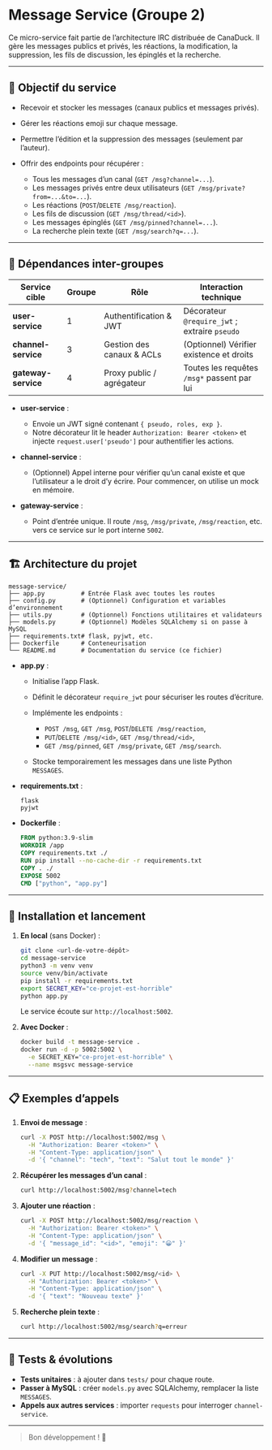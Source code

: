 # Message Service (Groupe 2)

Ce micro-service fait partie de l’architecture IRC distribuée de CanaDuck. Il gère
les messages publics et privés, les réactions, la modification, la suppression,
les fils de discussion, les épinglés et la recherche.

---

## 🎯 Objectif du service

* Recevoir et stocker les messages (canaux publics et messages privés).
* Gérer les réactions emoji sur chaque message.
* Permettre l’édition et la suppression des messages (seulement par l’auteur).
* Offrir des endpoints pour récupérer :

  * Tous les messages d’un canal (`GET /msg?channel=...`).
  * Les messages privés entre deux utilisateurs (`GET /msg/private?from=...&to=...`).
  * Les réactions (`POST`/`DELETE /msg/reaction`).
  * Les fils de discussion (`GET /msg/thread/<id>`).
  * Les messages épinglés (`GET /msg/pinned?channel=...`).
  * La recherche plein texte (`GET /msg/search?q=...`).

---

## 🔗 Dépendances inter-groupes

| Service cible       | Groupe | Rôle                      | Interaction technique                         |
| ------------------- | ------ | ------------------------- | --------------------------------------------- |
| **user-service**    | 1      | Authentification & JWT    | Décorateur `@require_jwt` ; extraire `pseudo` |
| **channel-service** | 3      | Gestion des canaux & ACLs | (Optionnel) Vérifier existence et droits      |
| **gateway-service** | 4      | Proxy public / agrégateur | Toutes les requêtes `/msg*` passent par lui   |

* **user-service** :

  * Envoie un JWT signé contenant `{ pseudo, roles, exp }`.
  * Notre décorateur lit le header `Authorization: Bearer <token>` et injecte
    `request.user['pseudo']` pour authentifier les actions.

* **channel-service** :

  * (Optionnel) Appel interne pour vérifier qu’un canal existe et que l’utilisateur
    a le droit d’y écrire. Pour commencer, on utilise un mock en mémoire.

* **gateway-service** :

  * Point d’entrée unique. Il route `/msg`, `/msg/private`, `/msg/reaction`,
    etc. vers ce service sur le port interne `5002`.

---

## 🏗️ Architecture du projet

```text
message-service/
├── app.py          # Entrée Flask avec toutes les routes
├── config.py       # (Optionnel) Configuration et variables d’environnement
├── utils.py        # (Optionnel) Fonctions utilitaires et validateurs
├── models.py       # (Optionnel) Modèles SQLAlchemy si on passe à MySQL
├── requirements.txt# flask, pyjwt, etc.
├── Dockerfile      # Conteneurisation
└── README.md       # Documentation du service (ce fichier)
```

* **app.py** :

  * Initialise l’app Flask.
  * Définit le décorateur `require_jwt` pour sécuriser les routes d’écriture.
  * Implémente les endpoints :

    * `POST /msg`, `GET /msg`, `POST`/`DELETE /msg/reaction`,
    * `PUT`/`DELETE /msg/<id>`, `GET /msg/thread/<id>`,
    * `GET /msg/pinned`, `GET /msg/private`, `GET /msg/search`.
  * Stocke temporairement les messages dans une liste Python `MESSAGES`.

* **requirements.txt** :

  ```text
  flask
  pyjwt
  ```

* **Dockerfile** :

  ```dockerfile
  FROM python:3.9-slim
  WORKDIR /app
  COPY requirements.txt ./
  RUN pip install --no-cache-dir -r requirements.txt
  COPY . ./
  EXPOSE 5002
  CMD ["python", "app.py"]
  ```

---

## 🚀 Installation et lancement

1. **En local** (sans Docker) :

   ```bash
   git clone <url-de-votre-dépôt>
   cd message-service
   python3 -m venv venv
   source venv/bin/activate
   pip install -r requirements.txt
   export SECRET_KEY="ce-projet-est-horrible"
   python app.py
   ```

   Le service écoute sur `http://localhost:5002`.

2. **Avec Docker** :

   ```bash
   docker build -t message-service .
   docker run -d -p 5002:5002 \
     -e SECRET_KEY="ce-projet-est-horrible" \
     --name msgsvc message-service
   ```

---

## 📋 Exemples d’appels

1. **Envoi de message** :

   ```bash
   curl -X POST http://localhost:5002/msg \
     -H "Authorization: Bearer <token>" \
     -H "Content-Type: application/json" \
     -d '{ "channel": "tech", "text": "Salut tout le monde" }'
   ```

2. **Récupérer les messages d’un canal** :

   ```bash
   curl http://localhost:5002/msg?channel=tech
   ```

3. **Ajouter une réaction** :

   ```bash
   curl -X POST http://localhost:5002/msg/reaction \
     -H "Authorization: Bearer <token>" \
     -H "Content-Type: application/json" \
     -d '{ "message_id": "<id>", "emoji": "😀" }'
   ```

4. **Modifier un message** :

   ```bash
   curl -X PUT http://localhost:5002/msg/<id> \
     -H "Authorization: Bearer <token>" \
     -H "Content-Type: application/json" \
     -d '{ "text": "Nouveau texte" }'
   ```

5. **Recherche plein texte** :

   ```bash
   curl http://localhost:5002/msg/search?q=erreur
   ```

---

## 🧪 Tests & évolutions

* **Tests unitaires** : à ajouter dans `tests/` pour chaque route.
* **Passer à MySQL** : créer `models.py` avec SQLAlchemy, remplacer la liste `MESSAGES`.
* **Appels aux autres services** : importer `requests` pour interroger `channel-service`.

---

> Bon développement ! 🚀
